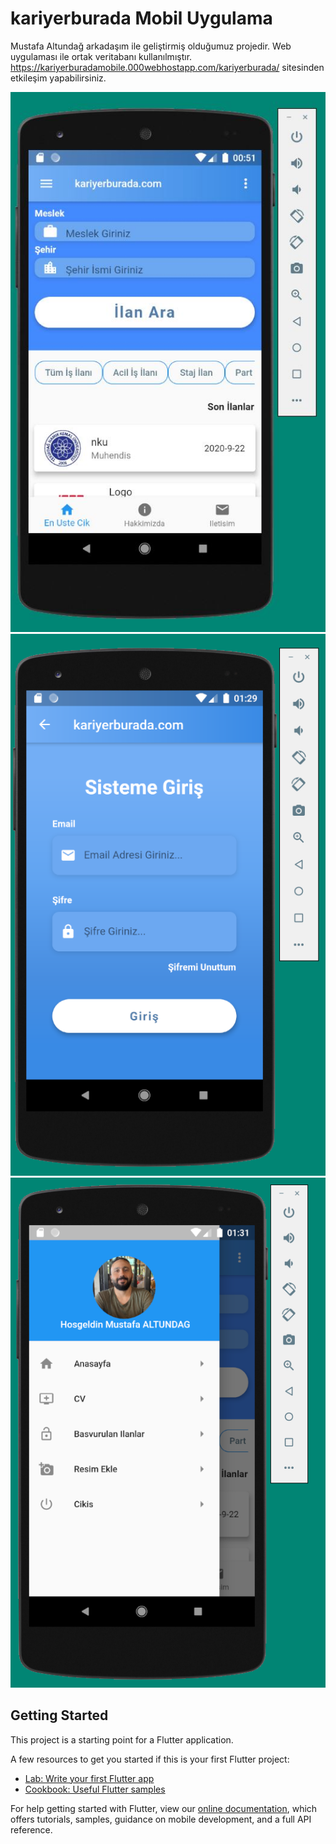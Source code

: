 # kariyerburada Mobil Uygulama

Mustafa Altundağ arkadaşım ile geliştirmiş olduğumuz projedir.
Web uygulaması ile ortak veritabanı kullanılmıştır.
https://kariyerburadamobile.000webhostapp.com/kariyerburada/ sitesinden etkileşim yapabilirsiniz.
 
![resim1.jpg](resim1.jpg)
![resim2.jpg](resim2.jpg)
![resim2.jpg](resim3.jpg)

## Getting Started

This project is a starting point for a Flutter application.

A few resources to get you started if this is your first Flutter project:

- [Lab: Write your first Flutter app](https://flutter.dev/docs/get-started/codelab)
- [Cookbook: Useful Flutter samples](https://flutter.dev/docs/cookbook)

For help getting started with Flutter, view our
[online documentation](https://flutter.dev/docs), which offers tutorials,
samples, guidance on mobile development, and a full API reference.
